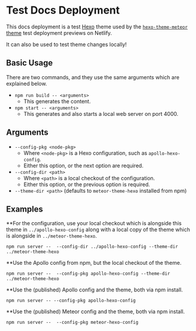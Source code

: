 # Test Docs Deployment

This docs deployment is a test [Hexo](https://github.com/hexojs/hexo) theme used by the [`hexo-theme-meteor` theme](https://github.com/meteor/hexo-theme-meteor) test deployment previews on Netlify.

It can also be used to test theme changes locally!

## Basic Usage

There are two commands, and they use the same arguments which are explained below.

* `npm run build -- <arguments>`
  * This generates the content.
* `npm start -- <arguments>`
  * This generates and also starts a local web server on port 4000.

## Arguments

* `--config-pkg <node-pkg>`
  * Where `<node-pkg>` is a Hexo configuration, such as `apollo-hexo-config`.
  * Either this option, or the next option are required.
* `--config-dir <path>`
  * Where `<path>` is a local checkout of the configuration.
  * Either this option, or the previous option is required.
* `--theme-dir <path>` (defaults to `meteor-theme-hexo` installed from npm)

## Examples

**For the configuration, use your local checkout which is alongside this theme in `../apollo-hexo-config` along with a local copy of the theme which is alongside in `../meteor-theme-hexo`.
```
npm run server --  --config-dir ../apollo-hexo-config --theme-dir ../meteor-theme-hexo
```

**Use the Apollo config from npm, but the local checkout of the theme.
```
npm run server --  --config-pkg apollo-hexo-config --theme-dir ../meteor-theme-hexo
```

**Use the (published) Apollo config and the theme, both via npm install.
```
npm run server -- --config-pkg apollo-hexo-config
```

**Use the (published) Meteor config and the theme, both via npm install.
```
npm run server --  --config-pkg meteor-hexo-config
```
